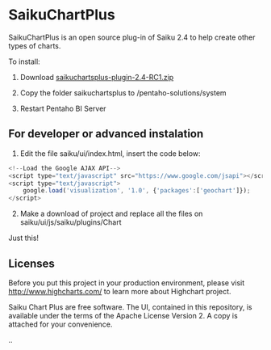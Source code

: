 SaikuChartPlus
==============

SaikuChartPlus is an open source plug-in of Saiku 2.4 to help create other types of charts.

To install:

1) Download <a href="http://code.google.com/p/saikuchartplus/downloads/list">saikuchartsplus-plugin-2.4-RC1.zip</a>

2) Copy the folder saikuchartsplus to /pentaho-solutions/system

3) Restart Pentaho BI Server

For developer or advanced instalation
------------------

1) Edit the file saiku/ui/index.html, insert the code below:
`````javascript
<!--Load the Google AJAX API-->
<script type="text/javascript" src="https://www.google.com/jsapi"></script>
<script type="text/javascript"> 
	google.load('visualization', '1.0', {'packages':['geochart']});
</script>
`````
2) Make a download of project and replace all the files on saiku/ui/js/saiku/plugins/Chart

Just this!

Licenses
------------------

Before you put this project in your production environment, please visit http://www.highcharts.com/ to learn more about Highchart project.

Saiku Chart Plus are free software. The UI, contained in this repository,
is available under the terms of the Apache License Version 2. A copy is attached for your convenience.

..
